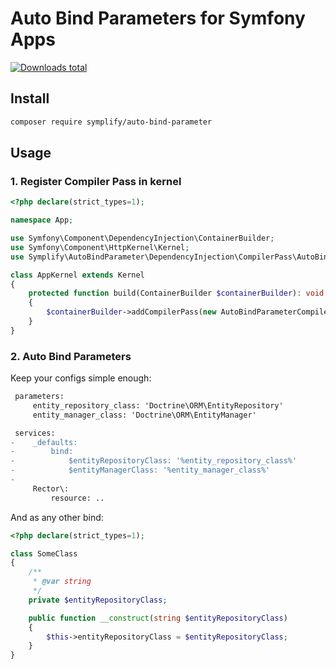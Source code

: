 # Auto Bind Parameters for Symfony Apps

[![Downloads total](https://img.shields.io/packagist/dt/symplify/auto-bind-parameter.svg?style=flat-square)](https://packagist.org/packages/symplify/auto-bind-parameter/stats)

## Install

```bash
composer require symplify/auto-bind-parameter
```

## Usage

### 1. Register Compiler Pass in kernel

```php
<?php declare(strict_types=1);

namespace App;

use Symfony\Component\DependencyInjection\ContainerBuilder;
use Symfony\Component\HttpKernel\Kernel;
use Symplify\AutoBindParameter\DependencyInjection\CompilerPass\AutoBindParameterCompilerPass;

class AppKernel extends Kernel
{
    protected function build(ContainerBuilder $containerBuilder): void
    {
        $containerBuilder->addCompilerPass(new AutoBindParameterCompilerPass());
    }
}
```

### 2. Auto Bind Parameters

Keep your configs simple enough:

```diff
 parameters:
     entity_repository_class: 'Doctrine\ORM\EntityRepository'
     entity_manager_class: 'Doctrine\ORM\EntityManager'

 services:
-    _defaults:
-        bind:
-            $entityRepositoryClass: '%entity_repository_class%'
-            $entityManagerClass: '%entity_manager_class%'
-
     Rector\:
         resource: ..
```

And as any other bind:

```php
<?php declare(strict_types=1);

class SomeClass
{
    /**
     * @var string
     */
    private $entityRepositoryClass;

    public function __construct(string $entityRepositoryClass)
    {
        $this->entityRepositoryClass = $entityRepositoryClass;
    }
}
```
